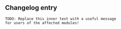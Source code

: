 ## Changelog entry
```
TODO: Replace this inner text with a useful message
for users of the affected modules!
```
<!-- Describe your Pull Request here -->
